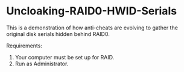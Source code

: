 # Uncloaking-RAID0-HWID-Serials
This is a demonstration of how anti-cheats are evolving to gather the original disk serials hidden behind RAID0.

Requirements:
1. Your computer must be set up for RAID.
2. Run as Administrator.
